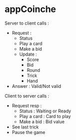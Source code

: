 # appCoinche

Server to client calls :
* Request : 
  * Status
  * Play a card
  * Make a bid
  * Update :
    * Score
    * Bid
    * Round
    * Trick
    * Hand
* Answer : Valid/Not valid

Client to server calls :
* Request resp :
  * Status : Waiting or Ready
  * Play a card : Card to play
  * Make a bid : Bid value
* See last trick
* Pause the game
